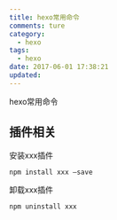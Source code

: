 ```yaml
---
title: hexo常用命令
comments: ture
category:
  - hexo
tags:
  - hexo
date: 2017-06-01 17:38:21
updated:
---
```


hexo常用命令

<!--more-->

## 插件相关

安装xxx插件

```
npm install xxx –save
```

卸载xxx插件

```
npm uninstall xxx
```

